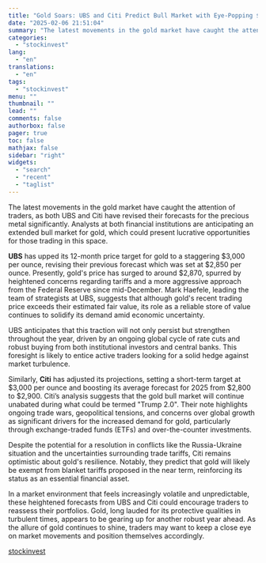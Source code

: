 ```yaml
---
title: "Gold Soars: UBS and Citi Predict Bull Market with Eye-Popping $3,000 Price Targets"
date: "2025-02-06 21:51:04"
summary: "The latest movements in the gold market have caught the attention of traders, as both UBS and Citi have revised their forecasts for the precious metal significantly. Analysts at both financial institutions are anticipating an extended bull market for gold, which could present lucrative opportunities for those trading in this..."
categories:
  - "stockinvest"
lang:
  - "en"
translations:
  - "en"
tags:
  - "stockinvest"
menu: ""
thumbnail: ""
lead: ""
comments: false
authorbox: false
pager: true
toc: false
mathjax: false
sidebar: "right"
widgets:
  - "search"
  - "recent"
  - "taglist"
---
```


The latest movements in the gold market have caught the attention of traders, as both UBS and Citi have revised their forecasts for the precious metal significantly. Analysts at both financial institutions are anticipating an extended bull market for gold, which could present lucrative opportunities for those trading in this space.

**UBS** has upped its 12-month price target for gold to a staggering $3,000 per ounce, revising their previous forecast which was set at $2,850 per ounce. Presently, gold's price has surged to around $2,870, spurred by heightened concerns regarding tariffs and a more aggressive approach from the Federal Reserve since mid-December. Mark Haefele, leading the team of strategists at UBS, suggests that although gold's recent trading price exceeds their estimated fair value, its role as a reliable store of value continues to solidify its demand amid economic uncertainty.

UBS anticipates that this traction will not only persist but strengthen throughout the year, driven by an ongoing global cycle of rate cuts and robust buying from both institutional investors and central banks. This foresight is likely to entice active traders looking for a solid hedge against market turbulence.

Similarly, **Citi** has adjusted its projections, setting a short-term target at $3,000 per ounce and boosting its average forecast for 2025 from $2,800 to $2,900. Citi’s analysis suggests that the gold bull market will continue unabated during what could be termed "Trump 2.0". Their note highlights ongoing trade wars, geopolitical tensions, and concerns over global growth as significant drivers for the increased demand for gold, particularly through exchange-traded funds (ETFs) and over-the-counter investments.

Despite the potential for a resolution in conflicts like the Russia-Ukraine situation and the uncertainties surrounding trade tariffs, Citi remains optimistic about gold's resilience. Notably, they predict that gold will likely be exempt from blanket tariffs proposed in the near term, reinforcing its status as an essential financial asset.

In a market environment that feels increasingly volatile and unpredictable, these heightened forecasts from UBS and Citi could encourage traders to reassess their portfolios. Gold, long lauded for its protective qualities in turbulent times, appears to be gearing up for another robust year ahead. As the allure of gold continues to shine, traders may want to keep a close eye on market movements and position themselves accordingly.

[stockinvest](https://stockinvest.us/digest/gold-soars-ubs-and-citi-predict-bull-market-with-eye-popping-3000-price-targets)
